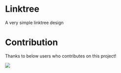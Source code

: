# Linktree
A very simple linktree design

# Contribution
Thanks to below users who contributes on this project!

<a href="https://github.com/XeinDevTeam/newlinktree/graphs/contributors">
  <img src="https://contrib.rocks/image?repo=XeinDevTeam/newlinktree" />
</a>

